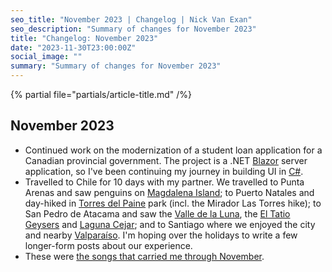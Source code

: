 ```yaml
---
seo_title: "November 2023 | Changelog | Nick Van Exan"
seo_description: "Summary of changes for November 2023"
title: "Changelog: November 2023"
date: "2023-11-30T23:00:00Z"
social_image: ""
summary: "Summary of changes for November 2023"
---
```


{% partial file="partials/article-title.md" /%}

## November 2023

- Continued work on the modernization of a student loan application for a Canadian provincial government. The project is a .NET [Blazor](https://dotnet.microsoft.com/en-us/apps/aspnet/web-apps/blazor) server application, so I've been continuing my journey in building UI in [C#](https://learn.microsoft.com/en-us/dotnet/csharp/tour-of-csharp/).
- Travelled to Chile for 10 days with my partner. We travelled to Punta Arenas and saw penguins on [Magdalena Island](https://en.wikipedia.org/wiki/Magdalena_Island,_Magallanes_Region); to Puerto Natales and day-hiked in [Torres del Paine](https://en.wikipedia.org/wiki/Torres_del_Paine_National_Park) park (incl. the Mirador Las Torres hike); to San Pedro de Atacama and saw the [Valle de la Luna](https://en.wikipedia.org/wiki/Valle_de_la_Luna_(Chile)), the [El Tatio Geysers](https://en.wikipedia.org/wiki/El_Tatio) and [Laguna Cejar](https://en.wikipedia.org/wiki/Salar_de_Atacama); and to Santiago where we enjoyed the city and nearby [Valparaíso](https://en.wikipedia.org/wiki/Valpara%C3%ADso). I'm hoping over the holidays to write a few longer-form posts about our experience.
- These were [the songs that carried me through November](https://open.spotify.com/playlist/1wW89a34t2AVBtLRWEPm9C?si=3040b479d22a46bb).
